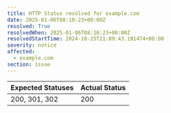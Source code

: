 ```yaml
---
title: HTTP Status resolved for example.com
date: 2025-01-06T08:10:23+00:00Z
resolved: True
resolvedWhen: 2025-01-06T08:10:23+00:00Z
resolvedStartTime: 2024-10-25T21:09:43.191474+00:00
severity: notice
affected:
  - example.com
section: issue
---
```


| Expected Statuses | Actual Status  |
|-------------------|----------------|
| 200, 301, 302 | 200 |
